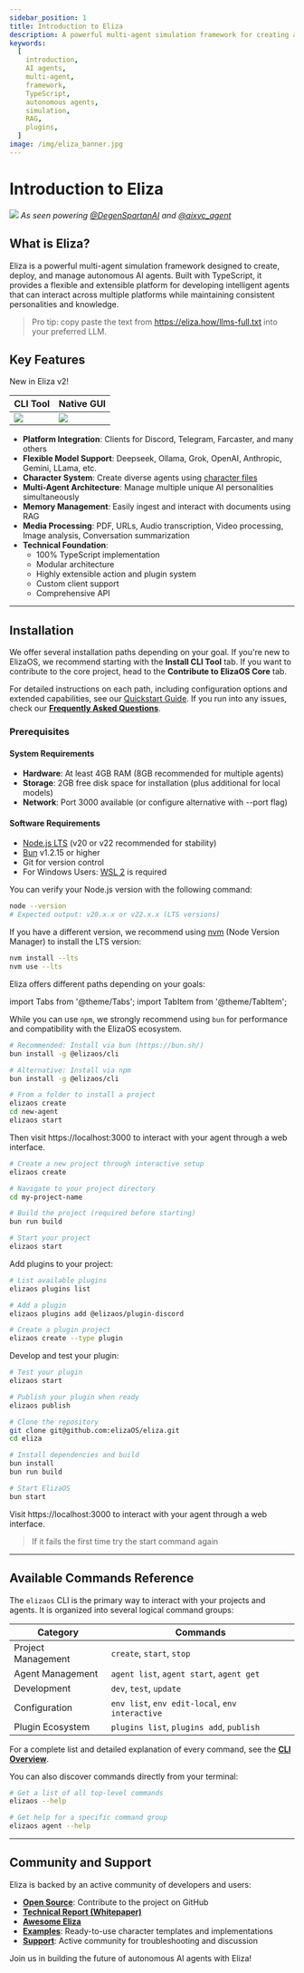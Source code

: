 ```yaml
---
sidebar_position: 1
title: Introduction to Eliza
description: A powerful multi-agent simulation framework for creating and managing autonomous AI agents
keywords:
  [
    introduction,
    AI agents,
    multi-agent,
    framework,
    TypeScript,
    autonomous agents,
    simulation,
    RAG,
    plugins,
  ]
image: /img/eliza_banner.jpg
---
```


# Introduction to Eliza

![](/img/eliza_banner.jpg)
_As seen powering [@DegenSpartanAI](https://x.com/degenspartanai) and [@aixvc_agent](https://x.com/aixvc_agent)_

## What is Eliza?

Eliza is a powerful multi-agent simulation framework designed to create, deploy, and manage autonomous AI agents. Built with TypeScript, it provides a flexible and extensible platform for developing intelligent agents that can interact across multiple platforms while maintaining consistent personalities and knowledge.

> Pro tip: copy paste the text from https://eliza.how/llms-full.txt into your preferred LLM.

## Key Features

New in Eliza v2!

| CLI Tool                          | Native GUI                        |
| --------------------------------- | --------------------------------- |
| [![](/img/cli.jpg)](/img/cli.jpg) | [![](/img/gui.jpg)](/img/gui.jpg) |

- **Platform Integration**: Clients for Discord, Telegram, Farcaster, and many others
- **Flexible Model Support**: Deepseek, Ollama, Grok, OpenAI, Anthropic, Gemini, LLama, etc.
- **Character System**: Create diverse agents using [character files](https://github.com/elizaOS/characterfile)
- **Multi-Agent Architecture**: Manage multiple unique AI personalities simultaneously
- **Memory Management**: Easily ingest and interact with documents using RAG
- **Media Processing**: PDF, URLs, Audio transcription, Video processing, Image analysis, Conversation summarization
- **Technical Foundation**:
  - 100% TypeScript implementation
  - Modular architecture
  - Highly extensible action and plugin system
  - Custom client support
  - Comprehensive API

---

## Installation

We offer several installation paths depending on your goal. If you're new to ElizaOS, we recommend starting with the **Install CLI Tool** tab. If you want to contribute to the core project, head to the **Contribute to ElizaOS Core** tab.

For detailed instructions on each path, including configuration options and extended capabilities, see our [Quickstart Guide](./quickstart.md). If you run into any issues, check our [**Frequently Asked Questions**](./faq.md).

### Prerequisites

#### System Requirements

- **Hardware**: At least 4GB RAM (8GB recommended for multiple agents)
- **Storage**: 2GB free disk space for installation (plus additional for local models)
- **Network**: Port 3000 available (or configure alternative with --port flag)

#### Software Requirements

- [Node.js LTS](https://docs.npmjs.com/downloading-and-installing-node-js-and-npm) (v20 or v22 recommended for stability)
- [Bun](https://bun.sh) v1.2.15 or higher
- Git for version control
- For Windows Users: [WSL 2](https://learn.microsoft.com/en-us/windows/wsl/install-manual) is required

You can verify your Node.js version with the following command:

```bash
node --version
# Expected output: v20.x.x or v22.x.x (LTS versions)
```

If you have a different version, we recommend using [nvm](https://github.com/nvm-sh/nvm) (Node Version Manager) to install the LTS version:

```bash
nvm install --lts
nvm use --lts
```

Eliza offers different paths depending on your goals:

import Tabs from '@theme/Tabs';
import TabItem from '@theme/TabItem';

<Tabs>
  <TabItem value="cli" label="Install CLI Tool (Recommended)" default>

While you can use `npm`, we strongly recommend using `bun` for performance and compatibility with the ElizaOS ecosystem.

```bash
# Recommended: Install via bun (https://bun.sh/)
bun install -g @elizaos/cli

# Alternative: Install via npm
bun install -g @elizaos/cli

# From a folder to install a project
elizaos create
cd new-agent
elizaos start
```

Then visit https://localhost:3000 to interact with your agent through a web interface.

  </TabItem>
  <TabItem value="project" label="Create a Test Project">

```bash
# Create a new project through interactive setup
elizaos create

# Navigate to your project directory
cd my-project-name

# Build the project (required before starting)
bun run build

# Start your project
elizaos start
```

  </TabItem>
  <TabItem value="plugin" label="Add a Custom Plugin">

Add plugins to your project:

```bash
# List available plugins
elizaos plugins list

# Add a plugin
elizaos plugins add @elizaos/plugin-discord

# Create a plugin project
elizaos create --type plugin
```

Develop and test your plugin:

```bash
# Test your plugin
elizaos start

# Publish your plugin when ready
elizaos publish
```

  </TabItem>
  <TabItem value="contribute" label="Contribute to ElizaOS Core">

```bash
# Clone the repository
git clone git@github.com:elizaOS/eliza.git
cd eliza

# Install dependencies and build
bun install
bun run build

# Start ElizaOS
bun start
```

Visit https://localhost:3000 to interact with your agent through a web interface.

  </TabItem>
</Tabs>

> If it fails the first time try the start command again

---

## Available Commands Reference

The `elizaos` CLI is the primary way to interact with your projects and agents. It is organized into several logical command groups:

| Category           | Commands                                        |
| ------------------ | ----------------------------------------------- |
| Project Management | `create`, `start`, `stop`                       |
| Agent Management   | `agent list`, `agent start`, `agent get`        |
| Development        | `dev`, `test`, `update`                         |
| Configuration      | `env list`, `env edit-local`, `env interactive` |
| Plugin Ecosystem   | `plugins list`, `plugins add`, `publish`        |

For a complete list and detailed explanation of every command, see the [**CLI Overview**](./cli/overview.md).

You can also discover commands directly from your terminal:

```bash
# Get a list of all top-level commands
elizaos --help

# Get help for a specific command group
elizaos agent --help
```

---

## Community and Support

Eliza is backed by an active community of developers and users:

- [**Open Source**](https://github.com/elizaos/eliza): Contribute to the project on GitHub
- [**Technical Report (Whitepaper)**](https://arxiv.org/pdf/2501.06781)
- [**Awesome Eliza**](https://github.com/elizaos/awesome-eliza)
- [**Examples**](https://github.com/elizaos/characters): Ready-to-use character templates and implementations
- [**Support**](https://discord.gg/elizaos): Active community for troubleshooting and discussion

Join us in building the future of autonomous AI agents with Eliza!
